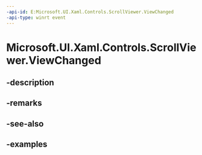 ```yaml
---
-api-id: E:Microsoft.UI.Xaml.Controls.ScrollViewer.ViewChanged
-api-type: winrt event
---
```


# Microsoft.UI.Xaml.Controls.ScrollViewer.ViewChanged

<!--
public event Windows.Foundation.TypedEventHandler<Microsoft.UI.Xaml.Controls.ScrollViewer,object> ViewChanged;
-->


## -description

## -remarks

## -see-also

## -examples


